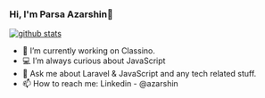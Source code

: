 ### Hi, I'm Parsa Azarshin👋

[![github stats](https://github-readme-stats.vercel.app/api?username=ParsaAzarshin&theme=tokyonight&show_icons=true)](https://github.com/anuraghazra/github-readme-stats) 
<!--  
**ParsaAzarshin/ParsaAzarshin** is a ✨ _special_ ✨ repository because its `README.md` (this file) appears on your GitHub profile.
-->


- 🔭 I’m currently working on Classino.
- 💻 I’m always curious about JavaScript
- 💬 Ask me about Laravel & JavaScript and any tech related stuff.
- 📫 How to reach me: Linkedin - @azarshin

